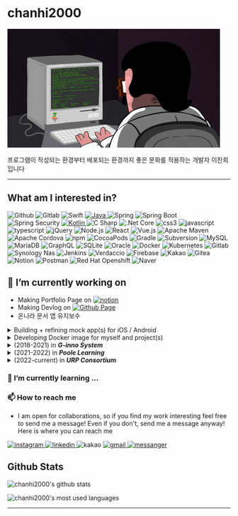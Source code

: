 # chanhi2000

![img][img]

프로그램이 작성되는 환경부터 배포되는 환경까지 좋은 문화를 적용하는 개발자 이찬희 입니다

---

## What am I interested in?

<p>
  <img alt="Github" src="https://img.shields.io/badge/Github-181717?logo=github&logoColor=white&style=flat-square" />
  <img alt="Gitlab" src="https://img.shields.io/badge/Gitlab-FC6D26?logo=gitlab&logoColor=white&style=flat-square" />
  <img alt="Swift" src="https://img.shields.io/badge/Swift-FA7343?logo=swift&logoColor=white&style=flat-square" />
  <!-- <img alt="Xcode" src="https://img.shields.io/badge/Xcode-1575F9?logo=Xcode&logoColor=white&style=flat-square" /> -->
  <a href="/info-banks/lang-java">
    <img alt="Java" src="https://img.shields.io/badge/Java-007396?logo=openjdk&logoColor=white&style=flat-square" />
  </a>
  <img alt="Spring" src="https://img.shields.io/badge/Spring-6DB33F?logo=Spring&logoColor=white&style=flat-square" />
  <img alt="Spring Boot" src="https://img.shields.io/badge/Spring%20Boot-6DB33F?logo=Springboot&logoColor=white&style=flat-square" />
  <img alt="Spring Security" src="https://img.shields.io/badge/Spring%20Security-6DB33F?logo=Springsecurity&logoColor=white&style=flat-square" />
  <a href="/info-banks/lang-kotlin">
    <img alt="Kotlin" src="https://img.shields.io/badge/Kotlin-0095D5?logo=kotlin&logoColor=white&style=flat-square" />
  </a>
  <img alt="C Sharp" src="https://img.shields.io/badge/C%20Sharp-239120?logo=C%20Sharp&logoColor=white&style=flat-square" />
  <img alt=".Net Core" src="https://img.shields.io/badge/.Net%20Core-5C2D91?logo=.net&logoColor=white&style=flat-square" />
  <img alt="css3" src="https://img.shields.io/badge/css3-1572B6?logo=css3&logoColor=white&style=flat-square" />
  <img alt="javascript" src="https://img.shields.io/badge/JavaScript-F7DF1E?logo=jQuery&logoColor=white&style=flat-square" />
  <img alt="typescript" src="https://img.shields.io/badge/TypeScript-007ACC?logo=typescript&logoColor=white&style=flat-square" />
  <img alt="jQuery" src="https://img.shields.io/badge/jQuery-0769AD?logo=jQuery&logoColor=white&style=flat-square" />
  <img alt="Node.js" src="https://img.shields.io/badge/Node.js-339933?logo=Node.js&logoColor=white&style=flat-square" />
  <img alt="React" src="https://img.shields.io/badge/React-61DAFB?logo=react&logoColor=white&style=flat-square" />
  <img alt="Vue.js" src="https://img.shields.io/badge/Vue.js-61D4FC08DAFB?logo=Vue.js&logoColor=white&style=flat-square" />
  <img alt="Apache Maven" src="https://img.shields.io/badge/Apache%20Maven-C71A36?logo=Apache%20Maven&logoColor=white&style=flat-square" />
  <img alt="Apache Cordova" src="https://img.shields.io/badge/Apache%20Cordova-E8E8E8?logo=Apache%20Cordova&logoColor=white&style=flat-square" />
  <img alt="npm" src="https://img.shields.io/badge/NPM-CB3837?logo=npm&logoColor=white&style=flat-square" />
  <img alt="CocoaPods" src="https://img.shields.io/badge/CocoaPods-EE3322?logo=CocoaPods&logoColor=white&style=flat-square" />
  <img alt="Gradle" src="https://img.shields.io/badge/Gradle-02303A?logo=gradle&logoColor=white&style=flat-square" />
  <img alt="Subversion" src="https://img.shields.io/badge/Subversion-809CC9?logo=Subversion&logoColor=white&style=flat-square" />
  <img alt="MySQL" src="https://img.shields.io/badge/MySQL-4479A1?logo=mysql&logoColor=white&style=flat-square" />
  <img alt="MariaDB" src="https://img.shields.io/badge/MariaDB-003545?logo=MariaDB&logoColor=white&style=flat-square" />
  <img alt="GraphQL" src="https://img.shields.io/badge/GraphQL-E10098?logo=GraphQL&logoColor=white&style=flat-square" />
  <img alt="SQLite" src="https://img.shields.io/badge/SQLite-003B57?logo=sqlite&logoColor=white&style=flat-square" />
  <img alt="Oracle" src="https://img.shields.io/badge/Oracle-F80000?logo=oracle&logoColor=white&style=flat-square" />
  <img alt="Docker" src="https://img.shields.io/badge/Docker-2496ED?logo=docker&logoColor=white&style=flat-square" />
  <img alt="Kubernetes" src="https://img.shields.io/badge/Kubernetes-326CE5?logo=Kubernetes&logoColor=white&style=flat-square" />
  <img alt="Gitlab" src="https://img.shields.io/badge/Gitlab-FC6D26?logo=gitlab&logoColor=white&style=flat-square" />
  <img alt="Synology Nas" src="https://img.shields.io/badge/Synology%20NAS-B6B5B6?logo=synology&logoColor=white&style=flat-square" />
  <img alt="Jenkins" src="https://img.shields.io/badge/Jenkins-D24939?logo=jenkins&logoColor=white&style=flat-square" />
  <img alt="Verdaccio" src="https://img.shields.io/badge/Verdaccio-4B5E40?logo=verdaccio&logoColor=white&style=flat-square" />
  <img alt="Firebase" src="https://img.shields.io/badge/Firebase%20API-FFCA28?logo=Firebase&logoColor=white&style=flat-square" />
  <img alt="Kakao" src="https://img.shields.io/badge/Kakao%20API-FFCD00?logo=Kakao&logoColor=white&style=flat-square" />
  <img alt="Gitea" src="https://img.shields.io/badge/Gitea-609926?logo=Gitea&logoColor=white&style=flat-square" />
  <img alt="Notion" src="https://img.shields.io/badge/Notion-000000?logo=Notion&logoColor=white&style=flat-square" />
  <img alt="Postman" src="https://img.shields.io/badge/Postman-FF6C37?logo=Postman&logoColor=white&style=flat-square" />
  <img alt="Red Hat Openshift" src="https://img.shields.io/badge/Openshift-EE0000?logo=redhatopenshift&logoColor=white&style=flat-square" />
  <img alt="Naver" src="https://img.shields.io/badge/NCloud-03C75A?logo=naver&logoColor=white&style=flat-square"/>
</p>


## 🔭 I’m currently working on

- Making Portfolio Page on [![notion](https://img.shields.io/badge/notion-000000?logo=notion&logoColor=white&style=flat-square)][notion-portfolio]
- Making Devlog on [![Github Page](https://img.shields.io/badge/Github%20Page-181717?logo=github&logoColor=white&style=flat-square)][github-page]
- 온나라 문서 앱 유지보수

<details>
<summary>Building + refining mock app(s) for iOS / Android</summary><br>

- [chanhi2000/facebookFeed][facebookFeed]
- [chanhi2000/youtube-ios][youtube-ios]
- [chanhi2000/nike-detail-ios][nike-detail-ios]
- [chanhi2000/IngrediSearch][IngrediSearch]

</details>


<details>
<summary>Developing Docker image for myself and project(s)</summary><br>

<p style="display:flex;align-items:center;justify-contents:flex-start">
  <a href="https://www.tmaxtibero.com/product/productView.do?prod_cd=tibero" style="margin-right:10px;">
     <img alt="tibero" src="./imgs/logo-tibero.png" height="22px"/>
  </a>
</p>

- [chanhi2000/tibero-docker][tibero-docker]

</details>


<details>
<summary>(2018-2021) in <em><b>G-inno System</b></em></summary><br>

<p style="display:flex;align-items:center;justify-contents:flex-start">
  <a href="http://www.g-inno.com" style="margin-right:10px;">
     <img alt="ginno" src="./imgs/logo-ginno.png" height="22px"/>
  </a>
  <a href="https://www.arcgis.com/home/index.html" style="margin-right:10px;">
    <img alt="arcgis" src="./imgs/logo-arcgis.png" height="40px"/>
  </a>
  <a href="https://www.seoul.go.kr" style="margin-right:10px;">
    <img alt="seoul" src="./imgs/logo-seoul.png" height="40px"/>
  </a>
  <a href="https://www.mois.go.kr/frt/a01/frtMain.do" style="margin-right:10px;">
    <img alt="MOIS" src="./imgs/logo-mois.png" height="40px"/>
  </a>
  <a href="https://www.lgcns.com" style="margin-right:10px;">
    <img alt="lgcns" src="./imgs/logo-lg-cns.png" height="40px"/>
  </a>
  <a href="https://www.data.go.kr">
    <img alt="data" src="./imgs/logo-data.jpeg" height="40px"/>
  </a>
</p>

- (2018-2019) 서울시 포장도로 관리 시스템 모바일부분 유지보수 용역
  - Daum 맵 위치정보 기반 멀티플랫폼 프로젝트
  - 네이티브 앱(Android / iOS) + Spring기반 중계서버 개발+배포 담당
  - [![spms-ios](https://img.shields.io/badge/For%20iOS-999999?logo=apple&logoColor=white&style=flat-square)][spms-ios][![spms-android](https://img.shields.io/badge/For%20Android-3DDC84?logo=android&logoColor=white&style=flat-square)][spms-android]
- (2019-2020) 서울시 포장도로 관리 시스템 유지보수 용역
  - ArcGis 기반 공간정보 프로젝트
  - Spring기반 프론트/백엔드 개발+배포 담당 
  - ArcGis 기반 지도데이터 갱신
- (2019-2020) 서울 스마트재난 시스템 유지보수 용역 - _서울안전 (대시민)_
  - NCloud 맵 위치정보 기반 멀티플랫폼 프로젝트
  - 하이브리드 앱 (Cordova) + Spring기반 웹/모바일 프론트/백엔드 개발+배포 담당
  - [![safecity-ios](https://img.shields.io/badge/Available%20on%20App%20Store-000000?logo=apple&logoColor=white&style=flat-square)][safecity-ios][![safecity-android](https://img.shields.io/badge/Available%20on%20Google%20Play-414141?logo=google%20play&logoColor=white&style=flat-square)][safecity-android]
  - [서울안전누리 사이트][toSafecity]
- (2019-2020) 서울 스마트재난 시스템 유지보수 용역 - _통합재난시스템 (내부)_
- (2020) 행정안전부 통합상황시스템 모바일 신규 사업
- (2021) LG CNS 차세대 사회보장 시스템 GIS 부분 개발

</details>

<details>
  <summary>(2021-2022) in <em><b>Poole Learning</b></em></summary><br>
  <p style="display:flex;align-items:center;justify-contents:flex-start">
    <a href="https://www.poolemath.com/" style="margin-right:10px;">
      <img alt="Poolemath" src="./imgs/logo-poole.png" height="40px"/>
    </a>
    <a href="https://www.smarthb-math.co.kr/">
      <img alt="smarthb" src="./imgs/logo-smarthb.png" height="40px"/>
    </a>
  </p>

- (2021-2022) 자사 앱 개발 및 관리 
  - __풀이수학__: (중.고등) 수학 외 기타과목 문제지 (Web/PDF 기반) 풀이 및 필기 서비스
  - __수식입력기__: LaTeX기반 수식 변환 전용
  - __어드민__: 수학 문제지 문제 등록/수정/기타 관리용
- (2021) 해법교육 수학 AppBook 개발 및 외주 프로젝트 용역 : 안드로이드 및 서버 개발관리
  - 테스트 환경 API 서버 관리 (Node 기반)
  - (초.중.고등) PDF기반 풀이 및 필기 서비스

</details>

<details>
  <summary>(2022-current) in <em><b>URP Consortium</b></em></summary><br>
  <p style="display:flex;align-items:center;justify-contents:flex-start">
    <a href="http://www.urpsys.com/" style="margin-right:10px;">
      <img alt="URP Systems" src="./imgs/logo-urp-v2.png" height="20px"/>
    </a>
    <a href="http://ititinfo.com/" style="margin-right:10px;">
      <img alt="ititinfo" src="./imgs/logo-ititinfo.png" height="20px"/>
    </a>
    <a href="https://www.klid.or.kr/" style="margin-right:10px;">
      <img alt="KLID" src="./imgs/logo-klid.png" height="40px"/>
    </a>
    <a href="https://www.mois.go.kr/frt/a01/frtMain.do">
      <img alt="MOIS" src="./imgs/logo-mois.png" height="40px"/>
    </a>
  </p>

- 2022-2023년 정부업무관리시스템(온나라 문서) 및 정부전자문서유통지원센터 유지관리 사업
  - 온나라 문서 모바일 앱 (`v1.0`/`v2.0`)
  - 온나라 문서 모바일용 중계서버 (`v1.0`/`v2.0`)
  - 온나라 문서 모바일용 결재서버 (`v1.0`/`v2.0`)
  - 기타 툴 (API 및 웹서비스 테스팅, SSO로그인 검증, etc.)
  - 모바일서비스팀 총괄

</details>


### 🌱 I’m currently learning ...


<!--
### 👯 I’m looking to collaborate on ...

### 🤔 I’m looking for help with ...

### 💬 Ask me about ...

### ⚡ Fun fact: ...
-->
### 📫 How to reach me

- I am open for collaborations, so if you find my work interesting feel free to send me a message! Even if you don't, send me a message anyway! Here is where you can reach me

<p>
  <a href="https://instagram.com/chanhi2000">
    <img alt="instagram" src="https://img.shields.io/badge/chanhi2000-E4405F?logo=instagram&logoColor=white&style=flat-square" />
  </a>
  <a href="https://www.linkedin.com/in/chanhi2000/">
    <img alt="linkedin" src="https://img.shields.io/badge/in/chanhi2000-0077B5?logo=instagram&logoColor=white&style=flat-square" />
  </a>
  <a>
    <img alt="kakao" src="https://img.shields.io/badge/chanhi2002-FFCD00?logo=kakao&logoColor=white&style=flat-square" />
  </a>
  <a href="mailto:chanhi2000@gmail.com">
    <img alt="gmail" src="https://img.shields.io/badge/chanhi2000@gmail.com-D14836?logo=gmail&logoColor=white&style=flat-square" />
  </a>
  <a href="https://m.me/spamlove">
    <img alt="messanger" src="https://img.shields.io/badge/-spamlove-0078FF?style=flat&logo=Messenger&logoColor=white" />
  </a>
</p>



## Github Stats

![chanhi2000's github stats][github-stats]

![chanhi2000's most used languages][github-stats-most-used-lang]

---
[img]: imgs/coderman.gif
[spms-ios]: https://pavepot.eseoul.go.kr:8443/ios.do
[spms-android]: http://115.84.164.38:8080/apk/SPMS.apk
[safecity-ios]: https://apps.apple.com/kr/app/%EC%84%9C%EC%9A%B8%EC%95%88%EC%A0%84/id1331810063
[safecity-android]: https://play.google.com/store/apps/details?id=kr.go.seoul.hybrid.SafeCity
[toSafecity]: https://safecity.seoul.go.kr
[toPoolemath]: https://www.poolemath.com/
[github-stats]: https://github-readme-stats.vercel.app/api?username=chanhi2000
[github-stats-most-used-lang]: https://github-readme-stats.vercel.app/api/top-langs/?username=chanhi2000&layout=compact
[notion-portfolio]: https://www.notion.so/MarkiiimarK-c231ae6c157d4baba89a3713c92449dd
[github-page]: https://chanhi2000.github.io

[facebookFeed]: https://github.com/chanhi2000/facebookFeed
[youtube-ios]: https://github.com/chanhi2000/youtube-ios
[nike-detail-ios]: https://github.com/chanhi2000/nike-detail-ios
[IngrediSearch]: https://github.com/chanhi2000/IngrediSearch

[tibero-docker]: https://github.com/chanhi2000/tibero-docker